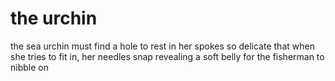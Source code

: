 # the urchin

the sea urchin must find
a hole to rest in
her spokes so delicate that
when she tries to fit in,
her needles snap
revealing a soft belly
for the fisherman
to nibble on
